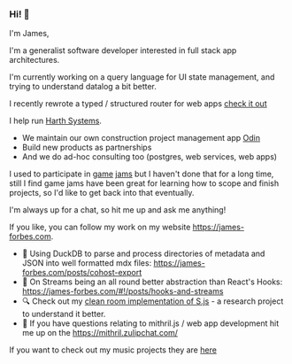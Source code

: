 ### Hi! 🤖

I'm James,

I'm a generalist software developer interested in full stack app architectures.

I'm currently working on a query language for UI state management, and trying to understand datalog a bit better.

I recently rewrote a typed / structured router for web apps [check it out](https://github.com/JAForbes/superouter)

I help run [Harth Systems](https://harth.io/).  

- We maintain our own construction project management app [Odin](https://odin.harth.io/odin)
- Build new products as partnerships 
- And we do ad-hoc consulting too (postgres, web services, web apps)

I used to participate in [game](https://canyon.itch.io/space-to-proceed) [jams](https://canyon.itch.io/provider) but I haven't done that for a long time, still I find game jams have been great for learning how to scope and finish projects, so I'd like to get back into that eventually.

I'm always up for a chat, so hit me up and ask me anything!

If you like, you can follow my work on my website https://james-forbes.com.

- 📖 Using DuckDB to parse and process directories of metadata and JSON into well formatted mdx files: https://james-forbes.com/posts/cohost-export
- 📖 On Streams being an all round better abstraction than React's Hooks: https://james-forbes.com/#!/posts/hooks-and-streams
- 🔍 Check out my [clean room implementation of S.js](https://github.com/JAForbes/S) - a research project to understand it better.
- 🧝 If you have questions relating to mithril.js / web app development hit me up on the https://mithril.zulipchat.com/

If you want to check out my music projects they are [here](https://jmsfbs.com/)
